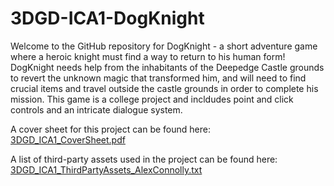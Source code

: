 # 3DGD-ICA1-DogKnight
Welcome to the GitHub repository for DogKnight - a short adventure game where a heroic knight must find a way to return to his human form! DogKnight needs help from the inhabitants of the Deepedge Castle grounds to revert the unknown magic that transformed him, and will need to find crucial items and travel outside the castle grounds in order to complete his mission. This game is a college project and incldudes point and click controls and an intricate dialogue system. 

A cover sheet for this project can be found here:
[3DGD_ICA1_CoverSheet.pdf](https://github.com/alcon2104/3DGD-ICA1-DogKnight/files/10420279/3DGD_ICA1_CoverSheet.pdf)

A list of third-party assets used in the project can be found here:
[3DGD_ICA1_ThirdPartyAssets_AlexConnolly.txt](https://github.com/alcon2104/3DGD-ICA1-DogKnight/files/10420456/3DGD_ICA1_ThirdPartyAssets_AlexConnolly.txt)
